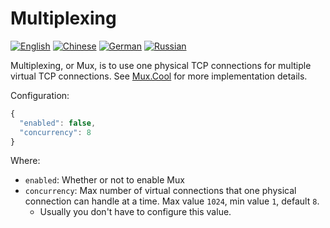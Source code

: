 # Multiplexing

[![English](../resources/english.svg)](https://www.v2ray.com/en/configuration/mux.html) [![Chinese](../resources/chinese.svg)](https://www.v2ray.com/chapter_02/mux.html) [![German](../resources/german.svg)](https://www.v2ray.com/de/configuration/mux.html) [![Russian](../resources/russian.svg)](https://www.v2ray.com/ru/configuration/mux.html)

Multiplexing, or Mux, is to use one physical TCP connections for multiple virtual TCP connections. See [Mux.Cool](https://www.v2ray.com/eng/protocols/muxcool.html) for more implementation details.

Configuration:

```javascript
{
  "enabled": false,
  "concurrency": 8
}
```

Where:

* `enabled`: Whether or not to enable Mux
* `concurrency`: Max number of virtual connections that one physical connection can handle at a time. Max value `1024`, min value `1`, default `8`. 
  * Usually you don't have to configure this value.